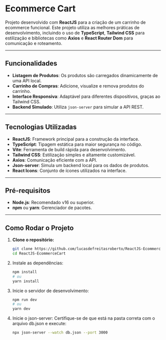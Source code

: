 # Ecommerce Cart

Projeto desenvolvido com **ReactJS** para a criação de um carrinho de ecommerce funcional. Este projeto utiliza as melhores práticas de desenvolvimento, incluindo o uso de **TypeScript**, **Tailwind CSS** para estilização e bibliotecas como **Axios** e **React Router Dom** para comunicação e roteamento.

---

## Funcionalidades

- **Listagem de Produtos**: Os produtos são carregados dinamicamente de uma API local.
- **Carrinho de Compras**: Adicione, visualize e remova produtos do carrinho.
- **Interface Responsiva**: Adaptável para diferentes dispositivos, graças ao Tailwind CSS.
- **Backend Simulado**: Utiliza `json-server` para simular a API REST.

---

## Tecnologias Utilizadas

- **ReactJS**: Framework principal para a construção da interface.
- **TypeScript**: Tipagem estática para maior segurança no código.
- **Vite**: Ferramenta de build rápida para desenvolvimento.
- **Tailwind CSS**: Estilização simples e altamente customizável.
- **Axios**: Comunicação eficiente com a API.
- **Json-server**: Simula um backend local para os dados de produtos.
- **React Icons**: Conjunto de ícones utilizados na interface.

---

## Pré-requisitos

- **Node.js**: Recomendado v16 ou superior.
- **npm** ou **yarn**: Gerenciador de pacotes.

---

## Como Rodar o Projeto

1. **Clone o repositório:**
   ```bash
   git clone https://github.com/lucasdefreitasroberto/ReactJS-EcommerceCart.git
   cd ReactJS-EcommerceCart

2. Instale as dependências:
    ```bash
   npm install
   # ou
   yarn install

3. Inicie o servidor de desenvolvimento:
   ```bash
   npm run dev
   # ou
   yarn dev

4. Inicie o json-server: Certifique-se de que está na pasta correta com o arquivo db.json e execute:
   ```bash
   npx json-server --watch db.json --port 3000

